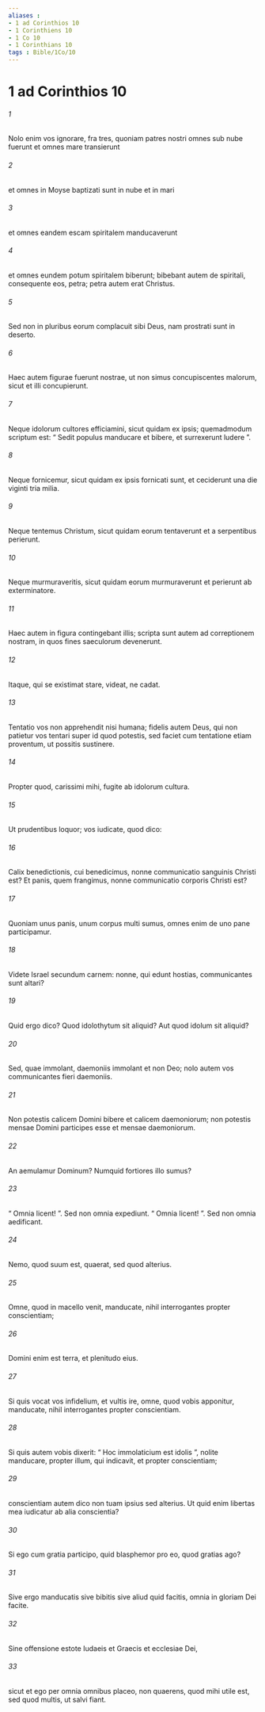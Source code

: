 ```yaml
---
aliases : 
- 1 ad Corinthios 10
- 1 Corinthiens 10
- 1 Co 10
- 1 Corinthians 10
tags : Bible/1Co/10
---
```


# 1 ad Corinthios 10

###### 1
Nolo enim vos ignorare, fra tres, quoniam patres nostri omnes sub nube fuerunt et omnes mare transierunt 
###### 2
et omnes in Moyse baptizati sunt in nube et in mari 
###### 3
et omnes eandem escam spiritalem manducaverunt 
###### 4
et omnes eundem potum spiritalem biberunt; bibebant autem de spiritali, consequente eos, petra; petra autem erat Christus. 
###### 5
Sed non in pluribus eorum complacuit sibi Deus, nam prostrati sunt in deserto.
###### 6
Haec autem figurae fuerunt nostrae, ut non simus concupiscentes malorum, sicut et illi concupierunt. 
###### 7
Neque idolorum cultores efficiamini, sicut quidam ex ipsis; quemadmodum scriptum est: “ Sedit populus manducare et bibere, et surrexerunt ludere ”. 
###### 8
Neque fornicemur, sicut quidam ex ipsis fornicati sunt, et ceciderunt una die viginti tria milia. 
###### 9
Neque tentemus Christum, sicut quidam eorum tentaverunt et a serpentibus perierunt. 
###### 10
Neque murmuraveritis, sicut quidam eorum murmuraverunt et perierunt ab exterminatore. 
###### 11
Haec autem in figura contingebant illis; scripta sunt autem ad correptionem nostram, in quos fines saeculorum devenerunt. 
###### 12
Itaque, qui se existimat stare, videat, ne cadat. 
###### 13
Tentatio vos non apprehendit nisi humana; fidelis autem Deus, qui non patietur vos tentari super id quod potestis, sed faciet cum tentatione etiam proventum, ut possitis sustinere.
###### 14
Propter quod, carissimi mihi, fugite ab idolorum cultura. 
###### 15
Ut prudentibus loquor; vos iudicate, quod dico: 
###### 16
Calix benedictionis, cui benedicimus, nonne communicatio sanguinis Christi est? Et panis, quem frangimus, nonne communicatio corporis Christi est? 
###### 17
Quoniam unus panis, unum corpus multi sumus, omnes enim de uno pane participamur. 
###### 18
Videte Israel secundum carnem: nonne, qui edunt hostias, communicantes sunt altari?
###### 19
Quid ergo dico? Quod idolothytum sit aliquid? Aut quod idolum sit aliquid? 
###### 20
Sed, quae immolant, daemoniis immolant et non Deo; nolo autem vos communicantes fieri daemoniis. 
###### 21
Non potestis calicem Domini bibere et calicem daemoniorum; non potestis mensae Domini participes esse et mensae daemoniorum. 
###### 22
An aemulamur Dominum? Numquid fortiores illo sumus?
###### 23
“ Omnia licent! ”. Sed non omnia expediunt. “ Omnia licent! ”. Sed non omnia aedificant. 
###### 24
Nemo, quod suum est, quaerat, sed quod alterius. 
###### 25
Omne, quod in macello venit, manducate, nihil interrogantes propter conscientiam; 
###### 26
Domini enim est terra, et plenitudo eius.
###### 27
Si quis vocat vos infidelium, et vultis ire, omne, quod vobis apponitur, manducate, nihil interrogantes propter conscientiam. 
###### 28
Si quis autem vobis dixerit: “ Hoc immolaticium est idolis ”, nolite manducare, propter illum, qui indicavit, et propter conscientiam; 
###### 29
conscientiam autem dico non tuam ipsius sed alterius. Ut quid enim libertas mea iudicatur ab alia conscientia? 
###### 30
Si ego cum gratia participo, quid blasphemor pro eo, quod gratias ago?
###### 31
Sive ergo manducatis sive bibitis sive aliud quid facitis, omnia in gloriam Dei facite. 
###### 32
Sine offensione estote Iudaeis et Graecis et ecclesiae Dei, 
###### 33
sicut et ego per omnia omnibus placeo, non quaerens, quod mihi utile est, sed quod multis, ut salvi fiant.

